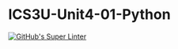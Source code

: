 # ICS3U-Unit4-01-Python

[![GitHub's Super Linter](https://github.com/Michael-Zagon/ICS3U-Unit4-01-Python/workflows/GitHub's%20Super%20Linter/badge.svg)](https://github.com/Michael-Zagon/ICS3U-Unit4-01-Python/actions)
